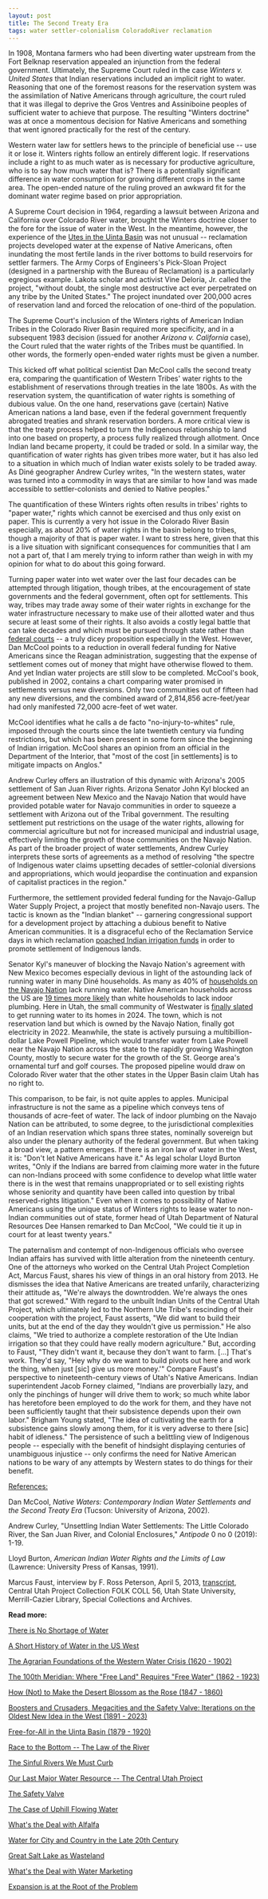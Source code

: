 ```yaml
---
layout: post
title: The Second Treaty Era
tags: water settler-colonialism ColoradoRiver reclamation
---
```


In 1908, Montana farmers who had been diverting water upstream from the Fort Belknap reservation appealed an injunction from the federal government. Ultimately, the Supreme Court ruled in the case *Winters v. United States* that Indian reservations included an implicit right to water. Reasoning that one of the foremost reasons for the reservation system was the assimilation of Native Americans through agriculture, the court ruled that it was illegal to deprive the Gros Ventres and Assiniboine peoples of sufficient water to achieve that purpose. The resulting "Winters doctrine" was at once a momentous decision for Native Americans and something that went ignored practically for the rest of the century. 

Western water law for settlers hews to the principle of beneficial use -- use it or lose it. Winters rights follow an entirely different logic. If reservations include a right to as much water as is necessary for productive agriculture, who is to say how much water that is? There is a potentially significant difference in water consumption for growing different crops in the same area. The open-ended nature of the ruling proved an awkward fit for the dominant water regime based on prior appropriation. 

A Supreme Court decision in 1964, regarding a lawsuit between Arizona and California over Colorado River water, brought the Winters doctrine closer to the fore for the issue of water in the West. In the meantime, however, the experience of the [Utes in the Uinta Basin](https://natehousley.com/2024/02/01/Free-for-All.html) was not unusual -- reclamation projects developed water at the expense of Native Americans, often inundating the most fertile lands in the river bottoms to build reservoirs for settler farmers. The Army Corps of Engineers's Pick-Sloan Project (designed in a partnership with the Bureau of Reclamation) is a particularly egregious example. Lakota scholar and activist Vine Deloria, Jr. called the project, "without doubt, the single most destructive act ever perpetrated on any tribe by the United States." The project inundated over 200,000 acres of reservation land and forced the relocation of one-third of the population. 

The Supreme Court's inclusion of the Winters rights of American Indian Tribes in the Colorado River Basin required more specificity, and in a subsequent 1983 decision (issued for another *Arizona v. California* case), the Court ruled that the water rights of the Tribes must be quantified. In other words, the formerly open-ended water rights must be given a number.

This kicked off what political scientist Dan McCool calls the second treaty era, comparing the quantification of Western Tribes' water rights to the establishment of reservations through treaties in the late 1800s. As with the reservation system, the quantification of water rights is something of dubious value. On the one hand, reservations gave (certain) Native American nations a land base, even if the federal government frequently abrogated treaties and shrank reservation borders. A more critical view is that the treaty process helped to turn the Indigenous relationship to land into one based on property, a process fully realized through allotment. Once Indian land became property, it could be traded or sold. In a similar way, the quantification of water rights has given tribes more water, but it has also led to a situation in which much of Indian water exists solely to be traded away. As Diné geographer Andrew Curley writes, "In the western states, water was turned into a commodity in ways that are similar to how land was made accessible to settler-colonists and denied to Native peoples." 

The quantification of these Winters rights often results in tribes' rights to "paper water," rights which cannot be exercised and thus only exist on paper. This is currently a very hot issue in the Colorado River Basin especially, as about 20% of water rights in the basin belong to tribes, though a majority of that is paper water. I want to stress here, given that this is a live situation with significant consequences for communities that I am not a part of, that I am merely trying to inform rather than weigh in with my opinion for what to do about this going forward.

Turning paper water into wet water over the last four decades can be attempted through litigation, though tribes, at the encouragement of state governments and the federal government, often opt for settlements. This way, tribes may trade away some of their water rights in exchange for the water infrastructure necessary to make use of their allotted water and thus secure at least some of their rights. It also avoids a costly legal battle that can take decades and which must be pursued through state rather than [federal courts](https://en.wikipedia.org/wiki/McCarran_Amendment) -- a truly dicey proposition especially in the West. However, Dan McCool points to a reduction in overall federal funding for Native Americans since the Reagan administration, suggesting that the expense of settlement comes out of money that might have otherwise flowed to them. And yet Indian water projects are still slow to be completed. McCool's book, published in 2002, contains a chart comparing water promised in settlements versus new diversions. Only two communities out of fifteen had any new diversions, and the combined award of 2,814,856 acre-feet/year had only manifested 72,000 acre-feet of wet water.

McCool identifies what he calls a de facto "no-injury-to-whites" rule, imposed through the courts since the late twentieth century via funding restrictions, but which has been present in some form since the beginning of Indian irrigation. McCool shares an opinion from an official in the Department of the Interior, that "most of the cost \[in settlements] is to mitigate impacts on Anglos."

Andrew Curley offers an illustration of this dynamic with Arizona's 2005 settlement of San Juan River rights. Arizona Senator John Kyl blocked an agreement between New Mexico and the Navajo Nation that would have provided potable water for Navajo communities in order to squeeze a settlement with Arizona out of the Tribal government. The resulting settlement put restrictions on the usage of the water rights, allowing for commercial agriculture but not for increased municipal and industrial usage, effectively limiting the growth of those communities on the Navajo Nation. As part of the broader project of water settlements, Andrew Curley interprets these sorts of agreements as a method of resolving "the spectre of Indigenous water claims upsetting decades of settler-colonial diversions and appropriations, which would jeopardise the continuation and expansion of capitalist practices in the region."

Furthermore, the settlement provided federal funding for the Navajo-Gallup Water Supply Project, a project that mostly benefited non-Navajo users. The tactic is known as the "Indian blanket" -- garnering congressional support for a development project by attaching a dubious benefit to Native American communities. It is a disgraceful echo of the Reclamation Service days in which reclamation [poached Indian irrigation funds](https://natehousley.com/2024/02/01/Free-for-All.html) in order to promote settlement of Indigenous lands.

Senator Kyl's maneuver of blocking the Navajo Nation's agreement with New Mexico becomes especially devious in light of the astounding lack of running water in many Diné households. As many as 40% of [households on the Navajo Nation](https://theconversation.com/supreme-court-rules-the-us-is-not-required-to-ensure-access-to-water-for-the-navajo-nation-202588) lack running water. Native American households across the US are [19 times more likely](https://www.acf.hhs.gov/blog/2022/08/addressing-water-and-wastewater-challenges-tribal-nations) than white households to lack indoor plumbing. Here in Utah, the small community of Westwater is [finally slated](https://ksltv.com/601168/water-project-to-bring-running-water-to-southern-utah-community/) to get running water to its homes in 2024. The town, which is not reservation land but which is owned by the Navajo Nation, finally got electricity in 2022. Meanwhile, the state is actively pursuing a multibillion-dollar Lake Powell Pipeline, which would transfer water from Lake Powell near the Navajo Nation across the state to the rapidly growing Washington County, mostly to secure water for the growth of the St. George area's ornamental turf and golf courses. The proposed pipeline would draw on Colorado River water that the other states in the Upper Basin claim Utah has no right to.

This comparison, to be fair, is not quite apples to apples. Municipal infrastructure is not the same as a pipeline which conveys tens of thousands of acre-feet of water. The lack of indoor plumbing on the Navajo Nation can be attributed, to some degree, to the jurisdictional complexities of an Indian reservation which spans three states, nominally sovereign but also under the plenary authority of the federal government. But when taking a broad view, a pattern emerges. If there is an iron law of water in the West, it is: "Don't let Native Americans have it." As legal scholar Lloyd Burton writes, "Only if the Indians are barred from claiming more water in the future can non-Indians proceed with some confidence to develop what little water there is in the west that remains unappropriated or to sell existing rights whose seniority and quantity have been called into question by tribal reserved-rights litigation." Even when it comes to possibility of Native Americans using the unique status of Winters rights to lease water to non-Indian communities out of state, former head of Utah Department of Natural Resources Dee Hansen remarked to Dan McCool, "We could tie it up in court for at least twenty years." 

The paternalism and contempt of non-Indigenous officials who oversee Indian affairs has survived with little alteration from the nineteenth century. One of the attorneys who worked on the Central Utah Project Completion Act, Marcus Faust, shares his view of things in an oral history from 2013. He dismisses the idea that Native Americans are treated unfarily, characterizing their attitude as, "We're always the downtrodden. We're always the ones that got screwed." With regard to the unbuilt Indian Units of the Central Utah Project, which ultimately led to the Northern Ute Tribe's rescinding of their cooperation with the project, Faust asserts, "We did want to build their units, but at the end of the day they wouldn't give us permission." He also claims, "We tried to authorize a complete restoration of the Ute Indian irrigation so that they could have really modern agriculture." But, according to Faust, "They didn't want it, because they don't want to farm. [...] That's work. They'd say, "Hey why do we want to build pivots out here and work the thing, when just [sic] give us more money.'" Compare Faust's perspective to nineteenth-century views of Utah's Native Americans. Indian superintendent Jacob Forney claimed, "Indians are proverbially lazy, and only the pinchings of hunger will drive them to work; so much white labor has heretofore been employed to do the work for them, and they have not been sufficiently taught that their subsistence depends upon their own labor." Brigham Young stated, "The idea of cultivating the earth for a subsistence gains slowly among them, for it is very adverse to there [sic] habit of idleness." The persistence of such a belittling view of Indigenous people -- especially with the benefit of hindsight displaying centuries of unambiguous injustice -- only confirms the need for Native American nations to be wary of any attempts by Western states to do things for their benefit. 

<u>References:</u>
<p>Dan McCool, <i>Native Waters: Contemporary Indian Water Settlements and the Second Treaty Era</i> (Tucson: University of Arizona, 2002).  
<p>Andrew Curley, "Unsettling Indian Water Settlements: The Little Colorado River, the San Juan River, and Colonial Enclosures," <i>Antipode</i> 0 no 0 (2019): 1-19.  
<p>Lloyd Burton, <i>American Indian Water Rights and the Limits of Law</i> (Lawrence: University Press of Kansas, 1991).  
<p>Marcus Faust, interview by F. Ross Peterson, April 5, 2013, <a href="https://digital.lib.usu.edu/digital/collection/centralutah/id/84/rec/45">transcript</a>, Central Utah Project Collection FOLK COLL 56, Utah State University, Merrill-Cazier Library, Special Collections and Archives. 

**Read more:**
<p></p>
<p><a href="https://natehousley.com/2024/10/20/No-Shortage-of-Water.html">There is No Shortage of Water</a>
<p><a href="https://natehousley.com/2024/07/28/Short-History-of-Water-in-the-US-West.html">A Short History of Water in the US West</a>
<p><a href="https://natehousley.com/2023/11/25/Agrarian-Foundations.html">The Agrarian Foundations of the Western Water Crisis (1620 - 1902)</a>
<p></p><a href="https://natehousley.com/2023/12/03/100th-Meridian.html">The 100th Meridian: Where "Free Land" Requires "Free Water" (1862 - 1923)</a>
<p></p><a href="https://natehousley.com/2023/12/21/How-Not-to-Make-the-Desert-Blossom-as-the-Rose.html">How (Not) to Make the Desert Blossom as the Rose (1847 - 1860)</a>
<p><a href="https://natehousley.com/2024/01/10/Boosters-and-Crusaders.html">Boosters and Crusaders, Megacities and the Safety Valve: Iterations on the Oldest New Idea in the West (1891 - 2023)</a></p>
<p><a href="https://natehousley.com/2024/02/01/Free-for-All.html">Free-for-All in the Uinta Basin (1879 - 1920)</a>  
<p><a href="https://natehousley.com/2024/03/08/Race-to-the-Bottom.html">Race to the Bottom -- The Law of the River</a>
<p><a href="https://natehousley.com/2024/02/25/Sinful-Rivers-We-Must-Curb.html">The Sinful Rivers We Must Curb</a>
<p><a href="https://natehousley.com/2024/03/20/Our-Last-Major-Water-Resource.html">Our Last Major Water Resource -- The Central Utah Project</a>
<p><a href="https://natehousley.com/2024/07/23/The-Safety-Valve.html">The Safety Valve</a>
<p><a href="https://natehousley.com/2024/08/05/The-Case-of-Uphill-Flowing-Water.html">The Case of Uphill Flowing Water</a>
<p><a href="https://natehousley.com/2024/08/28/Whats-the-Deal-with-Alfalfa.html">What's the Deal with Alfalfa</a>
<p><a href="https://natehousley.com/2024/09/03/Water-for-City-and-Country.html">Water for City and Country in the Late 20th Century</a>
<p><a href="https://natehousley.com/2024/09/12/GSL-as-Wasteland.html">Great Salt Lake as Wasteland</a>
<p><a href="https://natehousley.com/2024/09/22/Water-Marketing.html">What's the Deal with Water Marketing</a>
<p><a href="https://natehousley.com/2024/10/02/Expansion.html">Expansion is at the Root of the Problem</a>
